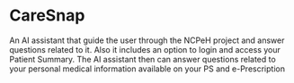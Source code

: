 # CareSnap
An AI assistant that guide the user through the NCPeH project and answer questions related to it. Also it includes an option to login and access your Patient Summary. The AI assistant then can answer questions related to your personal medical information available on your PS and e-Prescription
